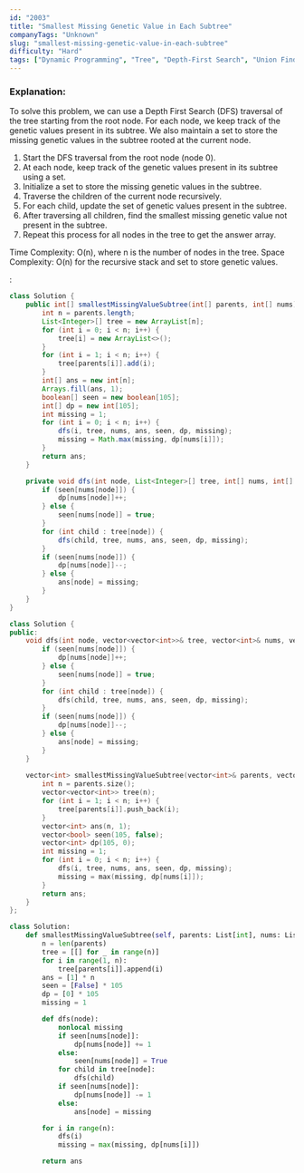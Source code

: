 ```yaml
---
id: "2003"
title: "Smallest Missing Genetic Value in Each Subtree"
companyTags: "Unknown"
slug: "smallest-missing-genetic-value-in-each-subtree"
difficulty: "Hard"
tags: ["Dynamic Programming", "Tree", "Depth-First Search", "Union Find"]
---
```


### Explanation:
To solve this problem, we can use a Depth First Search (DFS) traversal of the tree starting from the root node. For each node, we keep track of the genetic values present in its subtree. We also maintain a set to store the missing genetic values in the subtree rooted at the current node.

1. Start the DFS traversal from the root node (node 0).
2. At each node, keep track of the genetic values present in its subtree using a set.
3. Initialize a set to store the missing genetic values in the subtree.
4. Traverse the children of the current node recursively.
5. For each child, update the set of genetic values present in the subtree.
6. After traversing all children, find the smallest missing genetic value not present in the subtree.
7. Repeat this process for all nodes in the tree to get the answer array.

Time Complexity: O(n), where n is the number of nodes in the tree.
Space Complexity: O(n) for the recursive stack and set to store genetic values.

:

```java
class Solution {
    public int[] smallestMissingValueSubtree(int[] parents, int[] nums) {
        int n = parents.length;
        List<Integer>[] tree = new ArrayList[n];
        for (int i = 0; i < n; i++) {
            tree[i] = new ArrayList<>();
        }
        for (int i = 1; i < n; i++) {
            tree[parents[i]].add(i);
        }
        int[] ans = new int[n];
        Arrays.fill(ans, 1);
        boolean[] seen = new boolean[105];
        int[] dp = new int[105];
        int missing = 1;
        for (int i = 0; i < n; i++) {
            dfs(i, tree, nums, ans, seen, dp, missing);
            missing = Math.max(missing, dp[nums[i]]);
        }
        return ans;
    }

    private void dfs(int node, List<Integer>[] tree, int[] nums, int[] ans, boolean[] seen, int[] dp, int missing) {
        if (seen[nums[node]]) {
            dp[nums[node]]++;
        } else {
            seen[nums[node]] = true;
        }
        for (int child : tree[node]) {
            dfs(child, tree, nums, ans, seen, dp, missing);
        }
        if (seen[nums[node]]) {
            dp[nums[node]]--;
        } else {
            ans[node] = missing;
        }
    }
}
```

```cpp
class Solution {
public:
    void dfs(int node, vector<vector<int>>& tree, vector<int>& nums, vector<int>& ans, vector<bool>& seen, vector<int>& dp, int& missing) {
        if (seen[nums[node]]) {
            dp[nums[node]]++;
        } else {
            seen[nums[node]] = true;
        }
        for (int child : tree[node]) {
            dfs(child, tree, nums, ans, seen, dp, missing);
        }
        if (seen[nums[node]]) {
            dp[nums[node]]--;
        } else {
            ans[node] = missing;
        }
    }
    
    vector<int> smallestMissingValueSubtree(vector<int>& parents, vector<int>& nums) {
        int n = parents.size();
        vector<vector<int>> tree(n);
        for (int i = 1; i < n; i++) {
            tree[parents[i]].push_back(i);
        }
        vector<int> ans(n, 1);
        vector<bool> seen(105, false);
        vector<int> dp(105, 0);
        int missing = 1;
        for (int i = 0; i < n; i++) {
            dfs(i, tree, nums, ans, seen, dp, missing);
            missing = max(missing, dp[nums[i]]);
        }
        return ans;
    }
};
```

```python
class Solution:
    def smallestMissingValueSubtree(self, parents: List[int], nums: List[int]) -> List[int]:
        n = len(parents)
        tree = [[] for _ in range(n)]
        for i in range(1, n):
            tree[parents[i]].append(i)
        ans = [1] * n
        seen = [False] * 105
        dp = [0] * 105
        missing = 1

        def dfs(node):
            nonlocal missing
            if seen[nums[node]]:
                dp[nums[node]] += 1
            else:
                seen[nums[node]] = True
            for child in tree[node]:
                dfs(child)
            if seen[nums[node]]:
                dp[nums[node]] -= 1
            else:
                ans[node] = missing

        for i in range(n):
            dfs(i)
            missing = max(missing, dp[nums[i]])

        return ans
```